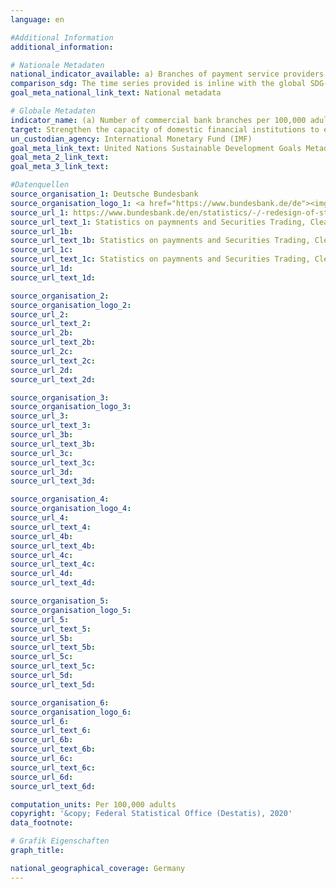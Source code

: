 ```yaml
---
language: en

#Additional Information
additional_information: 

# Nationale Metadaten
national_indicator_available: a) Branches of payment service providers <br> b) ATMs of national payment service providers
comparison_sdg: The time series provided is inline with the global SDG-Metadata.
goal_meta_national_link_text: National metadata

# Globale Metadaten
indicator_name: (a) Number of commercial bank branches per 100,000 adults and (b) number of automated teller machines (ATMs) per 100,000 adults
target: Strengthen the capacity of domestic financial institutions to encourage and expand access to banking, insurance and financial services for all
un_custodian_agency: International Monetary Fund (IMF)
goal_meta_link_text: United Nations Sustainable Development Goals Metadata
goal_meta_2_link_text: 
goal_meta_3_link_text: 

#Datenquellen
source_organisation_1: Deutsche Bundesbank
source_organisation_logo_1: <a href="https://www.bundesbank.de/de"><img src="https://g205sdgs.github.io/sdg-indicators/public/LogosEn/bundesbank.png" alt="Logo bundesbank" /></a>
source_url_1: https://www.bundesbank.de/en/statistics/-/-redesign-of-statistics-web-pages-798878
source_url_text_1: Statistics on paymnents and Securities Trading, Clearing and Settlement in Germany 2007 to 2013 – Institutions offering payment services to non-MFIs, table 4
source_url_1b: 
source_url_text_1b: Statistics on paymnents and Securities Trading, Clearing and Settlement in Germany 2013 to 2017 – Institutions offering payment services to non-MFIs, table 4
source_url_1c: 
source_url_text_1c: Statistics on paymnents and Securities Trading, Clearing and Settlement in Germany 2007 to 2013 – Terminals provided by resident PSPs - ATMs, table 5
source_url_1d: 
source_url_text_1d: 

source_organisation_2: 
source_organisation_logo_2: 
source_url_2: 
source_url_text_2: 
source_url_2b: 
source_url_text_2b: 
source_url_2c: 
source_url_text_2c: 
source_url_2d: 
source_url_text_2d: 

source_organisation_3: 
source_organisation_logo_3: 
source_url_3: 
source_url_text_3: 
source_url_3b: 
source_url_text_3b: 
source_url_3c: 
source_url_text_3c: 
source_url_3d: 
source_url_text_3d: 

source_organisation_4: 
source_organisation_logo_4: 
source_url_4: 
source_url_text_4: 
source_url_4b: 
source_url_text_4b: 
source_url_4c: 
source_url_text_4c: 
source_url_4d: 
source_url_text_4d: 

source_organisation_5: 
source_organisation_logo_5: 
source_url_5: 
source_url_text_5: 
source_url_5b: 
source_url_text_5b: 
source_url_5c: 
source_url_text_5c: 
source_url_5d: 
source_url_text_5d: 

source_organisation_6: 
source_organisation_logo_6: 
source_url_6: 
source_url_text_6: 
source_url_6b: 
source_url_text_6b: 
source_url_6c: 
source_url_text_6c: 
source_url_6d: 
source_url_text_6d: 

computation_units: Per 100,000 adults
copyright: '&copy; Federal Statistical Office (Destatis), 2020'
data_footnote: 

# Grafik Eigenschaften
graph_title: 

national_geographical_coverage: Germany
---
```


